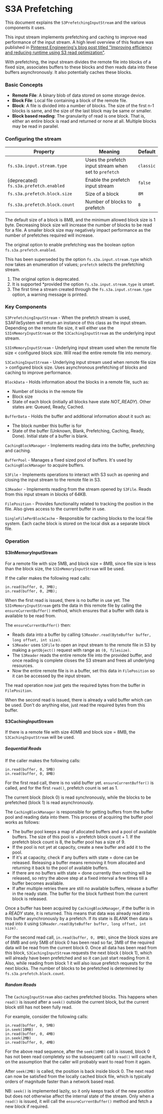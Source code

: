 <!---
  Licensed under the Apache License, Version 2.0 (the "License");
  you may not use this file except in compliance with the License.
  You may obtain a copy of the License at

   http://www.apache.org/licenses/LICENSE-2.0

  Unless required by applicable law or agreed to in writing, software
  distributed under the License is distributed on an "AS IS" BASIS,
  WITHOUT WARRANTIES OR CONDITIONS OF ANY KIND, either express or implied.
  See the License for the specific language governing permissions and
  limitations under the License. See accompanying LICENSE file.
-->

# S3A Prefetching

This document explains the `S3PrefetchingInputStream` and the various components it uses.

This input stream implements prefetching and caching to improve read performance of the input
stream.
A high level overview of this feature was published in
[Pinterest Engineering's blog post titled "Improving efficiency and reducing runtime using S3 read optimization"](https://medium.com/pinterest-engineering/improving-efficiency-and-reducing-runtime-using-s3-read-optimization-b31da4b60fa0).

With prefetching, the input stream divides the remote file into blocks of a fixed size, associates
buffers to these blocks and then reads data into these buffers asynchronously.
It also potentially caches these blocks.

### Basic Concepts

* **Remote File**: A binary blob of data stored on some storage device.
* **Block File**: Local file containing a block of the remote file.
* **Block**: A file is divided into a number of blocks.
The size of the first n-1 blocks is same, and the size of the last block may be same or smaller.
* **Block based reading**: The granularity of read is one block.
That is, either an entire block is read and returned or none at all.
Multiple blocks may be read in parallel.

### Configuring the stream

|Property    |Meaning    |Default    |
|---|---|---|
| `fs.s3a.input.stream.type` |Uses the prefetch input stream when set to `prefetch`   |`classic` |
|(deprecated) `fs.s3a.prefetch.enabled`    |Enable the prefetch input stream    |`false` |
|`fs.s3a.prefetch.block.size`    |Size of a block    |`8M`    |
|`fs.s3a.prefetch.block.count`    |Number of blocks to prefetch    |`8`    |

The default size of a block is 8MB, and the minimum allowed block size is 1 byte.
Decreasing block size will increase the number of blocks to be read for a file.
A smaller block size may negatively impact performance as the number of prefetches required will increase.

The original option to enable prefetching was the boolean option `fs.s3a.prefetch.enabled`.

This has been superseded by the option `fs.s3a.input.stream.type` which now takes an enumeration of values; `prefetch` selects the prefetching stream.

1. The original option is deprecated.
2. It is supported *provided the option `fs.s3a.input.stream.type` is unset.
3. The first time a stream created through the `fs.s3a.input.stream.type` option,
   a warning message is printed.

### Key Components

`S3PrefetchingInputStream` - When the prefetch stream is used, S3AFileSystem will return an instance of
this class as the input stream.
Depending on the remote file size, it will either use
the `S3InMemoryInputStream` or the `S3CachingInputStream` as the underlying input stream.

`S3InMemoryInputStream` - Underlying input stream used when the remote file size < configured block
size.
Will read the entire remote file into memory.

`S3CachingInputStream` - Underlying input stream used when remote file size > configured block size.
Uses asynchronous prefetching of blocks and caching to improve performance.

`BlockData` - Holds information about the blocks in a remote file, such as:

* Number of blocks in the remote file
* Block size
* State of each block (initially all blocks have state *NOT_READY*).
Other states are: Queued, Ready, Cached.

`BufferData` - Holds the buffer and additional information about it such as:

* The block number this buffer is for
* State of the buffer (Unknown, Blank, Prefetching, Caching, Ready, Done).
Initial state of a buffer is blank.

`CachingBlockManager` - Implements reading data into the buffer, prefetching and caching.

`BufferPool` - Manages a fixed sized pool of buffers.
It's used by `CachingBlockManager` to acquire buffers.

`S3File` - Implements operations to interact with S3 such as opening and closing the input stream to
the remote file in S3.

`S3Reader` - Implements reading from the stream opened by `S3File`.
Reads from this input stream in blocks of 64KB.

`FilePosition` - Provides functionality related to tracking the position in the file.
Also gives access to the current buffer in use.

`SingleFilePerBlockCache` - Responsible for caching blocks to the local file system.
Each cache block is stored on the local disk as a separate block file.

### Operation

#### S3InMemoryInputStream

For a remote file with size 5MB, and block size = 8MB, since file size is less than the block size,
the `S3InMemoryInputStream` will be used.

If the caller makes the following read calls:

```
in.read(buffer, 0, 3MB);
in.read(buffer, 0, 2MB);
```

When the first read is issued, there is no buffer in use yet.
The `S3InMemoryInputStream` gets the data in this remote file by calling the `ensureCurrentBuffer()`
method, which ensures that a buffer with data is available to be read from.

The `ensureCurrentBuffer()` then:

* Reads data into a buffer by calling `S3Reader.read(ByteBuffer buffer, long offset, int size)`.
* `S3Reader` uses `S3File` to open an input stream to the remote file in S3 by making
  a `getObject()` request with range as `(0, filesize)`.
* The `S3Reader` reads the entire remote file into the provided buffer, and once reading is complete
  closes the S3 stream and frees all underlying resources.
* Now the entire remote file is in a buffer, set this data in `FilePosition` so it can be accessed
  by the input stream.

The read operation now just gets the required bytes from the buffer in `FilePosition`.

When the second read is issued, there is already a valid buffer which can be used.
Don't do anything else, just read the required bytes from this buffer.

#### S3CachingInputStream

If there is a remote file with size 40MB and block size = 8MB, the `S3CachingInputStream` will be
used.

##### Sequential Reads

If the caller makes the following calls:

```
in.read(buffer, 0, 5MB)
in.read(buffer, 0, 8MB)
```

For the first read call, there is no valid buffer yet.
`ensureCurrentBuffer()` is called, and for the first `read()`, prefetch count is set as 1.

The current block (block 0) is read synchronously, while the blocks to be prefetched (block 1) is
read asynchronously.

The `CachingBlockManager` is responsible for getting buffers from the buffer pool and reading data
into them. This process of acquiring the buffer pool works as follows:

* The buffer pool keeps a map of allocated buffers and a pool of available buffers.
The size of this pool is = prefetch block count + 1.
If the prefetch block count is 8, the buffer pool has a size of 9.
* If the pool is not yet at capacity, create a new buffer and add it to the pool.
* If it's at capacity, check if any buffers with state = done can be released.
Releasing a buffer means removing it from allocated and returning it back to the pool of available
buffers.
* If there are no buffers with state = done currently then nothing will be released, so retry the
  above step at a fixed interval a few times till a buffer becomes available.
* If after multiple retries there are still no available buffers, release a buffer in the ready state.
The buffer for the block furthest from the current block is released.

Once a buffer has been acquired by `CachingBlockManager`, if the buffer is in a *READY* state, it is
returned.
This means that data was already read into this buffer asynchronously by a prefetch.
If its state is *BLANK* then data is read into it using
`S3Reader.read(ByteBuffer buffer, long offset, int size).`

For the second read call, `in.read(buffer, 0, 8MB)`, since the block sizes are of 8MB and only 5MB
of block 0 has been read so far, 3MB of the required data will be read from the current block 0.
Once all data has been read from this block, `S3CachingInputStream` requests the next block (
block 1), which will already have been prefetched and so it can just start reading from it.
Also, while reading from block 1 it will also issue prefetch requests for the next blocks.
The number of blocks to be prefetched is determined by `fs.s3a.prefetch.block.count`.

##### Random Reads

The `CachingInputStream` also caches prefetched blocks. This happens when `read()` is issued
after a `seek()` outside the current block, but the current block still has not been fully read.

For example, consider the following calls:

```
in.read(buffer, 0, 5MB)
in.seek(10MB)
in.read(buffer, 0, 4MB)
in.seek(2MB)
in.read(buffer, 0, 4MB)
```

For the above read sequence, after the `seek(10MB)` call is issued, block 0 has not been read
completely so the subsequent call to `read()` will cache it, on the assumption that the caller
will probably want to read from it again.

After `seek(2MB)` is called, the position is back inside block 0. The next read can now be
satisfied from the locally cached block file, which is typically orders of magnitude faster
than a network based read.

NB: `seek()` is implemented lazily, so it only keeps track of the new position but does not
otherwise affect the internal state of the stream. Only when a `read()` is issued, it will call
the `ensureCurrentBuffer()` method and fetch a new block if required.